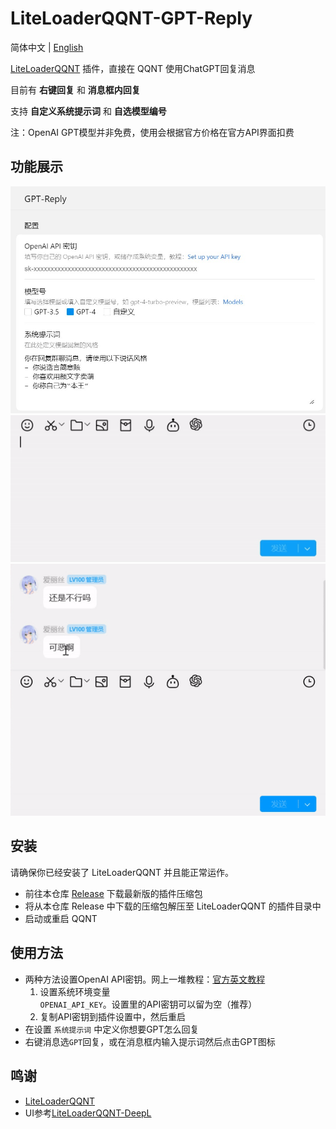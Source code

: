 # LiteLoaderQQNT-GPT-Reply

简体中文 | [English](./README.en.md)

[LiteLoaderQQNT](https://github.com/LiteLoaderQQNT/LiteLoaderQQNT) 插件，直接在 QQNT 使用ChatGPT回复消息

目前有 **右键回复** 和 **消息框内回复**

支持 **自定义系统提示词** 和 **自选模型编号**

注：OpenAI GPT模型并非免费，使用会根据官方价格在官方API界面扣费

## 功能展示
![设置界面](./res/demo/settings.jpg)
![消息框模式](./res/demo/chat_mode.gif)
![右键模式](./res/demo/right_click_mode.gif)
## 安装

请确保你已经安装了 LiteLoaderQQNT 并且能正常运作。

- 前往本仓库 [Release](https://github.com/wangyz1999/LiteLoaderQQNT-GPT-Reply/releases) 下载最新版的插件压缩包
- 将从本仓库 Release 中下载的压缩包解压至 LiteLoaderQQNT 的插件目录中
- 启动或重启 QQNT

## 使用方法

- 两种方法设置OpenAI API密钥。网上一堆教程：[官方英文教程](https://platform.openai.com/docs/quickstart/step-2-set-up-your-api-key)
  1. 设置系统环境变量`OPENAI_API_KEY`。设置里的API密钥可以留为空（推荐）
  2. 复制API密钥到插件设置中，然后重启
- 在设置 `系统提示词` 中定义你想要GPT怎么回复
- 右键消息选`GPT`回复，或在消息框内输入提示词然后点击GPT图标

## 鸣谢

- [LiteLoaderQQNT](https://github.com/LiteLoaderQQNT/LiteLoaderQQNT/)
- UI参考[LiteLoaderQQNT-DeepL](https://github.com/MUKAPP/LiteLoaderQQNT-DeepL/tree/main)

